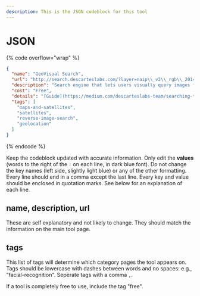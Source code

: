 ```yaml
---
description: This is the JSON codeblock for this tool
---
```


# JSON

{% code overflow="wrap" %}
```json
{
  "name": "GeoVisual Search",
  "url": "http://search.descarteslabs.com/?layer=naip\\_v2\\_rgb\\_2014-2015#lat=39.2322531\\&lng=-100.8544921\\&skipTut=true\\&zoom=5",
  "description": "Search engine that lets users visually query images for similar geographic features. The platform from Descartes Labs is built on satellite imagery from Landsat, the National Agriculture Imagery Program (NAIP), and PlanetScope.",
  "cost": "Free",
  "details": "[Guide](https://medium.com/descarteslabs-team/searching-the-world-wide-world-357828cf479a)",
  "tags": [
    "maps-and-satellites",
    "satellites",
    "reverse-image-search",
    "geolocation"
  ]
}
```
{% endcode %}

Keep the codeblock updated with accurate information. Only edit the **values** (words to the right of the `:` on each line, in dark blue font). Do not change the key names (left side, slightly light blue) or any of the other formatting. Every line should end in a comma except the last line. Every key and value should be enclosed in quotation marks. See below for an explanation of each line.&#x20;

## name, description, url

These are self explanatory and not likely to change. They should match the information on the main tool page.

## tags

This list of tags will determine which category pages the tool appears on. Tags should be lowercase with dashes between words and no spaces: e.g., "facial-recognition". Seperate tags with a comma `,`.

If a tool is completely free to use, include the tag "free".


